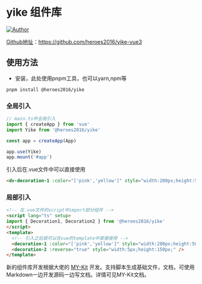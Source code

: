 # yike 组件库

[![Author](https://img.shields.io/badge/Author-heroes2016-brightgreen "Author")](https://github.com/heroes2016 "Author") 



[Github地址](https://github.com/heroes2016/yike-vue3)：https://github.com/heroes2016/yike-vue3


## 使用方法
- 安装，此处使用pnpm工具，也可以yarn,npm等
```shell
pnpm install @heroes2016/yike
```
### 全局引入

```ts
// main.ts中全局引入
import { createApp } from 'vue'
import Yike from '@heroes2016/yike'

const app = createApp(App)

app.use(Yike)
app.mount('#app')
```
引入后在.vue文件中可以直接使用
```html
<dv-decoration-1 :color="['pink','yellow']" style="width:200px;height:50px;" />
```

### 局部引入
```html
<!-- 在.vue文件的script中import部分组件 -->
<script lang="ts" setup>
import { Decoration1, Decoration2 } from '@heroes2016/yike'
</script>
<template>
  <!-- 引入之后就可以在vue的template中直接使用 -->
  <decoration-1 :color="['pink','yellow']" style="width:200px;height:50px;" />
  <decoration-2 :reverse="true" style="width:5px;height:150px;" />
</template>
```

新的组件库开发根据大佬的 [MY-Kit](https://github.com/jrainlau/MY-Kit) 开发。支持脚本生成基础文件，文档，可使用Markdown一边开发源码一边写文档。详情可见MY-Kit文档。
